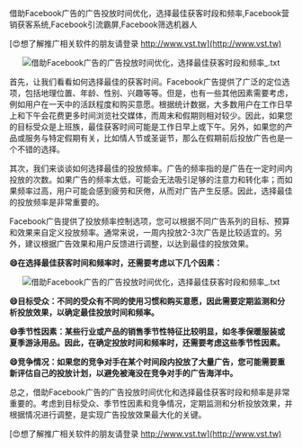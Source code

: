 借助Facebook广告的广告投放时间优化，选择最佳获客时段和频率,Facebook营销获客系统,Facebook引流霸屏,Facebook筛选机器人

[😍想了解推广相关软件的朋友请登录 http://www.vst.tw](http://www.vst.tw)

 <center><img src="https://vst.tw/MP4/tuiguang/png/3.png" alt="借助Facebook广告的广告投放时间优化，选择最佳获客时段和频率_.txt"></center>

首先，让我们看看如何选择最佳的获客时间。Facebook广告提供了广泛的定位选项，包括地理位置、年龄、性别、兴趣等等。但是，也有一些其他因素需要考虑，例如用户在一天中的活跃程度和购买意愿。根据统计数据，大多数用户在工作日早上和下午会花费更多时间浏览社交媒体，而周末和假期则相对较少。因此，如果您的目标受众是上班族，最佳获客时间可能是工作日早上或下午。另外，如果您的产品或服务与特定假期有关，比如情人节或圣诞节，那么在假期前后投放广告也是一个不错的选择。

其次，我们来谈谈如何选择最佳的投放频率。广告的频率指的是广告在一定时间内投放的次数。如果广告的频率太低，可能会无法吸引足够的注意力和转化率；而如果频率过高，用户可能会感到疲劳和厌倦，从而对广告产生反感。因此，选择最佳的投放频率是非常重要的。

Facebook广告提供了投放频率控制选项，您可以根据不同广告系列的目标、预算和效果来自定义投放频率。通常来说，一周内投放2-3次广告是比较适宜的。另外，建议根据广告效果和用户反馈进行调整，以达到最佳的投放效果。

**😄在选择最佳获客时间和频率时，还需要考虑以下几个因素：**

 <center><img src="https://vst.tw/MP4/tuiguang/png/3.png" alt="借助Facebook广告的广告投放时间优化，选择最佳获客时段和频率_.txt"></center>

**😄目标受众：不同的受众有不同的使用习惯和购买意愿，因此需要定期监测和分析投放效果，以确定最佳投放时间和频率。**

**😄季节性因素：某些行业或产品的销售季节性特征比较明显，如冬季保暖服装或夏季游泳用品。因此，在确定投放时间和频率时，还需要考虑这些季节性因素。**

**😄竞争情况：如果您的竞争对手在某个时间段内投放了大量广告，您可能需要重新评估自己的投放计划，以避免被淹没在竞争对手的广告海洋中。**

总之，借助Facebook广告的广告投放时间优化和选择最佳获客时段和频率是非常重要的。考虑到目标受众、季节性因素和竞争情况，定期监测和分析投放效果，并根据情况进行调整，是实现广告投放效果最大化的关键。

[😍想了解推广相关软件的朋友请登录 http://www.vst.tw](http://www.vst.tw)



